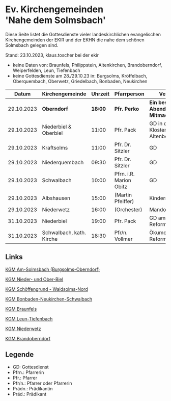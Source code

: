 # Ev. Kirchengemeinden<br>'Nahe dem Solmsbach'
Diese Seite listet die Gottesdienste vieler landeskirchlichen evangelischen Kirchengemeinden
der EKIR und der EKHN die nahe dem schönen Solmsbach gelegen sind.

Stand: 23.10.2023, klaus.toscher bei der ekir
- keine Daten von: Braunfels, Philippstein, Altenkirchen, Brandoberndorf, Weiperfelden, Leun, Tiefenbach
- keine Gottesdienste am 28./29.10.23 in: Burgsolms, Kröffelbach, Oberquembach, Oberwetz, Griedelbach, Bonbaden, Neukirchen

Datum        | Kirchengemeinde | Uhrzeit    | Pfarrperson       | Veranstaltung |
------------ | --------------- | ---------- | ----------------- | ------------- |
29.10.2023   | **Oberndorf**   | **18:00**  | **Pfr. Perko**    | **Ein besonderer Abend GD zum Mitmachen**  | 
29.10.2023   | Niederbiel & Oberbiel | 11:00  | Pfr. Pack       | GD in der Klosterkirche auf dem Altenberg |
29.10.2023   | Kraftsolms      | 11:00      | Pfr. Dr. Sitzler  | GD            |
29.10.2023   | Niederquembach  | 09:30      | Pfr. Dr. Sitzler  | GD            |
29.10.2023   | Schwalbach      | 10:00      | Pfrn. i.R. Marion Obitz  | GD     |
29.10.2023   | Albshausen      | 15:00      | (Martin Pfeiffer) | Kindermitmachkonzert |
29.10.2023   | Niederwetz      | 16:00      | (Orchester)       | Mandolinenkonzert |
31.10.2023   | Niederbiel      | 19:00      | Pfr. Pack         | GD am Reformationstag |
31.10.2023   | Schwalbach, kath. Kirche | 18:30 | Pfr/n. Vollmer  | Ökumenischer GD am Reformationstag |

## Links

[KGM Am-Solmsbach (Burgsolms-Oberndorf)](https://burgsolms.ekir.de)

[KGM Nieder- und Ober-Biel](http://www.kirche-niederbiel.de/termine)

[KGM Schöffengrund - Waldsolms-Nord](https://schoeffengrund-waldsolms.ekir.de)

[KGM Bonbaden-Neukirchen-Schwalbach](https://www.evangelisch-bonbaden-schwalbach-neukirchen.de/gottesdienste/)

[KGM Braunfels](https://www.evangelisch-in-braunfels.de)

[KGM Leun-Tiefenbach](https://ol.wittich.de/titel/1108/)

[KGM Niederwetz](https://www.kirchengemeinde-nwrk.de/gemeinde-info/niederwetz/)

[KGM Brandoberndorf](https://ol.wittich.de/titel/1212/)


## Legende
- GD: Gottesdienst
- Pfrn.: Pfarrerin
- Pfr.: Pfarrer
- Pfr/n.: Pfarrer oder Pfarrerin
- Prädn.: Prädikantin
- Präd.: Prädikant
